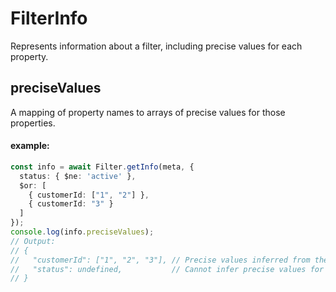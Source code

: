 # FilterInfo
Represents information about a filter, including precise values for each property.
## preciseValues
A mapping of property names to arrays of precise values for those properties.
   
   
   #### example:
   ```ts
   const info = await Filter.getInfo(meta, {
     status: { $ne: 'active' },
     $or: [
       { customerId: ["1", "2"] },
       { customerId: "3" }
     ]
   });
   console.log(info.preciseValues);
   // Output:
   // {
   //   "customerId": ["1", "2", "3"], // Precise values inferred from the filter
   //   "status": undefined,           // Cannot infer precise values for 'status'
   // }
   ```
